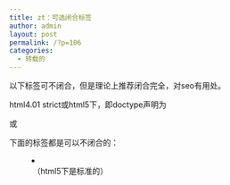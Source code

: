 ```yaml
---
title: zt：可选闭合标签
author: admin
layout: post
permalink: /?p=106
categories:
  - 转载的
---
```

以下标签可不闭合，但是理论上推荐闭合完全，对seo有用处。

html4.01 strict或html5下，即doctype声明为  
<!DOCTYPE HTML PUBLIC &#8220;-//W3C//DTD HTML 4.01//EN&#8221; &#8220;http://www.w3.org/TR/html4/strict.dtd&#8221;>  
或  
<!DOCTYPE html>  
下面的标签都是可以不闭合的：  
<html>  
<body>  
<colgroup>  
<thead>  
<tr>  
<tbody>  
<td>  
<p>  
<dt>  
<dd>  
<li>  
<option>  
<tfoot> （html5下是标准的）